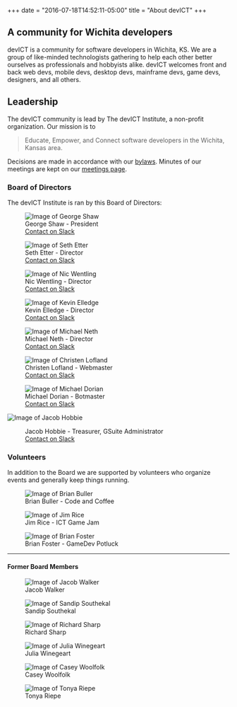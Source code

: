 +++
date = "2016-07-18T14:52:11-05:00"
title = "About devICT"
+++

## A community for Wichita developers
devICT is a community for software developers in Wichita, KS. We are a group of
like-minded technologists gathering to help each other better ourselves as
professionals and hobbyists alike. devICT welcomes front and back web devs,
mobile devs, desktop devs, mainframe devs, game devs, designers, and all
others.

## Leadership

The devICT community is lead by The devICT Institute, a non-profit
organization. Our mission is to

> Educate, Empower, and Connect software developers in the Wichita, Kansas area.

Decisions are made in accordance with our
[bylaws](https://docs.google.com/document/d/1vEtJgGcpVkMWQHNsJzbeFwaUEOnwUWkh43abSOvS0JE/edit?usp=sharing).
Minutes of our meetings are kept on our [meetings page](/meetings/).

### Board of Directors

The devICT Institute is ran by this Board of Directors:

<div class="leadership row">
  <div class="col-sm-6 col-md-4">
    <figure class="figure">
      <img src="/images/leadership/george-shaw.jpg" class="figure-img img-responsive img-rounded" alt="Image of George Shaw" />
      <figcaption class="figure-caption">George Shaw - President<br /><a href="https://devict.slack.com/messages/@@george.shaw">Contact on Slack</a></figcaption>
    </figure>
  </div>
  <div class="col-sm-6 col-md-4">
    <figure class="figure">
      <img src="/images/leadership/seth-etter.jpg" class="figure-img img-responsive img-rounded" alt="Image of Seth Etter" />
      <figcaption class="figure-caption">Seth Etter - Director<br /><a href="https://devict.slack.com/messages/@sethetter">Contact on Slack</a></figcaption>
    </figure>
  </div>
  <div class="col-sm-6 col-md-4">
    <figure class="figure">
      <img src="/images/leadership/nic-wentling.jpg" class="figure-img img-responsive img-rounded" alt="Image of Nic Wentling" />
      <figcaption class="figure-caption">Nic Wentling - Director<br /><a href="https://devict.slack.com/messages/@nwentling5">Contact on Slack</a></figcaption>
    </figure>
  </div>
  <div class="col-sm-6 col-md-4">
    <figure class="figure">
      <img src="/images/leadership/kevin-elledge.jpg" class="figure-img img-responsive img-rounded" alt="Image of Kevin Elledge" />
      <figcaption class="figure-caption">Kevin Elledge - Director<br /><a href="https://devict.slack.com/messages/@kelledge">Contact on Slack</a></figcaption>
    </figure>
  </div>
  <div class="col-sm-6 col-md-4">
    <figure class="figure">
      <img src="/images/leadership/michael-neth.jpg" class="figure-img img-responsive img-rounded" alt="Image of Michael Neth" />
      <figcaption class="figure-caption">Michael Neth - Director<br /><a href="https://devict.slack.com/messages/@infernocloud">Contact on Slack</a></figcaption>
    </figure>
  </div>
  <div class="col-sm-6 col-md-4">
    <figure class="figure">
      <img src="/images/leadership/christen-lofland.jpg" class="figure-img img-responsive img-rounded" alt="Image of Christen Lofland" />
      <figcaption class="figure-caption">Christen Lofland - Webmaster<br /><a href="https://devict.slack.com/messages/@chrisl8">Contact on Slack</a></figcaption>
    </figure>
  </div>
  <div class="col-sm-6 col-md-4">
    <figure class="figure">
      <img src="/images/leadership/michael-dorian.jpg" class="figure-img img-responsive img-rounded" alt="Image of Michael Dorian" />
      <figcaption class="figure-caption">Michael Dorian - Botmaster<br /><a href="https://devict.slack.com/messages/@doby162">Contact on Slack</a></figcaption>
    </figure>
  </div>
  <div class="col-sm-6 col-md-4">
      <img src="/images/leadership/jacob-hobbie.png" class="figure-img img-responsive img-rounded" alt="Image of Jacob Hobbie" />
    <figure class="figure">
      <figcaption class="figure-caption">Jacob Hobbie - Treasurer, GSuite Administrator<br /><a href="https://devict.slack.com/messages/@hobbiej">Contact on Slack</a></figcaption>
    </figure>
  </div>
</div>

### Volunteers

In addition to the Board we are supported by volunteers who organize events and
generally keep things running.

<div class="leadership row">
  <div class="col-sm-6 col-md-3">
    <figure class="figure">
      <img src="/images/leadership/brian-buller.jpg" class="figure-img img-responsive img-rounded" alt="Image of Brian Buller" />
      <figcaption class="figure-caption">Brian Buller - Code and Coffee</figcaption>
    </figure>
  </div>
  <div class="col-sm-6 col-md-3">
    <figure class="figure">
      <img src="/images/leadership/jim-rice.jpg" class="figure-img img-responsive img-rounded" alt="Image of Jim Rice" />
      <figcaption class="figure-caption">Jim Rice - ICT Game Jam</figcaption>
    </figure>
  </div>
  <div class="col-sm-6 col-md-3">
    <figure class="figure">
      <img src="/images/leadership/brian-foster.jpg" class="figure-img img-responsive img-rounded" alt="Image of Brian Foster" />
      <figcaption class="figure-caption">Brian Foster - GameDev Potluck</figcaption>
    </figure>
  </div>
</div>

<hr/>

#### Former Board Members

<div class="leadership row">
  <div class="col-sm-6 col-md-2">
    <figure class="figure">
      <img src="/images/leadership/jacob-walker.png" class="figure-img img-responsive img-rounded" alt="Image of Jacob Walker" />
      <figcaption class="figure-caption">Jacob Walker</figcaption>
    </figure>
  </div>
  <div class="col-sm-6 col-md-2">
    <figure class="figure">
      <img src="/images/leadership/sandip-southekal.jpg" class="figure-img img-responsive img-rounded" alt="Image of Sandip Southekal" />
      <figcaption class="figure-caption">Sandip Southekal</figcaption>
    </figure>
  </div>
  <div class="col-sm-6 col-md-2">
    <figure class="figure">
      <img src="/images/leadership/richard-sharp.jpg" class="figure-img img-responsive img-rounded" alt="Image of Richard Sharp" />
      <figcaption class="figure-caption">Richard Sharp</figcaption>
    </figure>
  </div>
  <div class="col-sm-6 col-md-2">
    <figure class="figure">
      <img src="/images/leadership/julia-winegeart.jpg" class="figure-img img-responsive img-rounded" alt="Image of Julia Winegeart" />
      <figcaption class="figure-caption">Julia Winegeart</figcaption>
    </figure>
  </div>
  <div class="col-sm-6 col-md-2">
    <figure class="figure">
      <img src="/images/leadership/casey-woolfolk.jpg" class="figure-img img-responsive img-rounded" alt="Image of Casey Woolfolk" />
      <figcaption class="figure-caption">Casey Woolfolk</figcaption>
    </figure>
  </div>
  <div class="col-sm-6 col-md-2">
    <figure class="figure">
      <img src="/images/leadership/tonya-riepe.jpg" class="figure-img img-responsive img-rounded" alt="Image of Tonya Riepe" />
      <figcaption class="figure-caption">Tonya Riepe</figcaption>
    </figure>
  </div>
</div>
